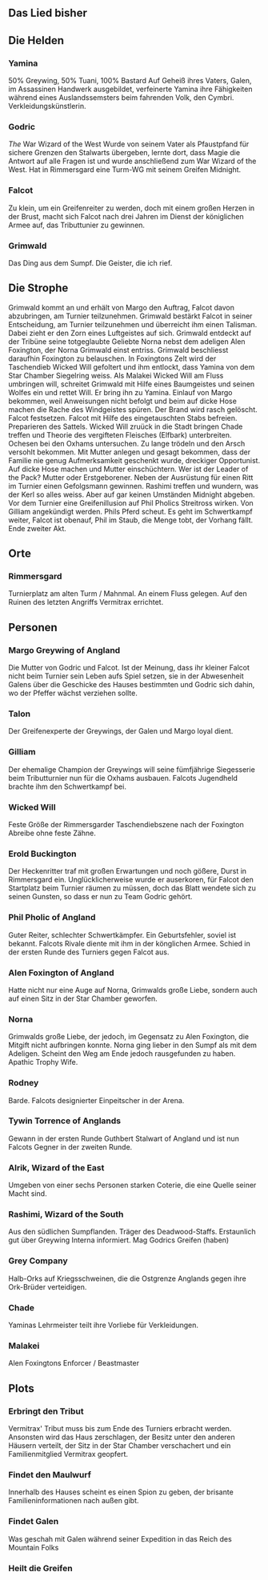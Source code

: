## Das Lied bisher

## Die Helden
### Yamina
50% Greywing, 50% Tuani, 100% Bastard
Auf Geheiß ihres Vaters, Galen, im Assassinen Handwerk ausgebildet, verfeinerte Yamina ihre Fähigkeiten während eines Auslandssemsters beim fahrenden Volk, den Cymbri. Verkleidungskünstlerin.
### Godric
_The_ War Wizard of the West
Wurde von seinem Vater als Pfaustpfand für sichere Grenzen den Stalwarts übergeben, lernte dort, dass Magie die Antwort auf alle Fragen ist und wurde anschließend zum War Wizard of the West. Hat in Rimmersgard eine Turm-WG mit seinem Greifen Midnight.
### Falcot
Zu klein, um ein Greifenreiter zu werden, doch mit einem großen Herzen in der Brust, macht sich Falcot nach drei Jahren im Dienst der königlichen Armee auf, das Tributtunier zu gewinnen.
### Grimwald
Das Ding aus dem Sumpf. Die Geister, die ich rief.
## Die Strophe
Grimwald kommt an und erhält von Margo den Auftrag, Falcot davon abzubringen, am Turnier teilzunehmen.
Grimwald bestärkt Falcot in seiner Entscheidung, am Turnier teilzunehmen und überreicht ihm einen Talisman. Dabei zieht er
den Zorn eines Luftgeistes auf sich.
Grimwald entdeckt auf der Tribüne seine totgeglaubte Geliebte Norna nebst dem adeligen Alen Foxington, der Norna Grimwald
einst entriss.
Grimwald beschliesst daraufhin Foxington zu belauschen. In Foxingtons Zelt wird der Taschendieb  Wicked Will gefoltert und
ihm entlockt, dass Yamina von dem Star Chamber Siegelring weiss.
Als Malakei Wicked Will am Fluss umbringen will, schreitet Grimwald mit Hilfe eines Baumgeistes und seinen Wolfes ein und rettet
Will. Er bring ihn zu Yamina.
Einlauf von Margo bekommen, weil Anweisungen nicht befolgt und beim auf dicke Hose machen die Rache des Windgeistes spüren. Der Brand wird rasch gelöscht.
Falcot festsetzen. Falcot mit Hilfe des eingetauschten Stabs befreien.
Preparieren des Sattels.
Wicked Will zruück in die Stadt bringen
Chade treffen und Theorie des vergifteten Fleisches (Elfbark) unterbreiten. Ochesen bei den Oxhams untersuchen. Zu lange trödeln und den Arsch versohlt bekommen.
Mit Mutter anlegen und gesagt bekommen, dass der Familie nie genug Aufmerksamkeit geschenkt wurde, dreckiger Opportunist.
Auf dicke Hose machen und Mutter einschüchtern. Wer ist der Leader of the Pack? Mutter oder Erstgeborener.
Neben der Ausrüstung für einen Ritt im Turnier einen Gefolgsmann gewinnen.
Rashimi treffen und wundern, was der Kerl so alles weiss. Aber auf gar keinen Umständen Midnight abgeben.
Vor dem Turnier eine Greifenillusion auf Phil Pholics Streitross wirken. Von Gilliam angekündigt werden. Phils Pferd scheut. Es geht im Schwertkampf weiter, Falcot ist obenauf, Phil im Staub, die Menge tobt, der Vorhang fällt. Ende zweiter Akt.
## Orte
### Rimmersgard
Turnierplatz am alten Turm / Mahnmal. An einem Fluss gelegen. Auf den Ruinen des letzten Angriffs Vermitrax errichtet.
## Personen
### Margo Greywing of Angland
Die Mutter von Godric und Falcot. Ist der Meinung, dass ihr kleiner Falcot nicht beim Turnier sein Leben aufs Spiel setzen, sie in der Abwesenheit Galens über die Geschicke des Hauses bestimmten und Godric sich dahin, wo der Pfeffer wächst verziehen sollte.
### Talon
Der Greifenexperte der Greywings, der Galen und Margo loyal dient.
### Gilliam
Der ehemalige Champion der Greywings will seine fümfjährige Siegesserie beim Tributturnier nun für die Oxhams ausbauen. Falcots Jugendheld brachte ihm den Schwertkampf bei.
### Wicked Will
Feste Größe der Rimmersgarder Taschendiebszene nach der Foxington Abreibe ohne feste Zähne.
### Erold Buckington
Der Heckenritter traf mit großen Erwartungen und noch gößere, Durst in Rimmersgard ein. Unglücklicherweise wurde er auserkoren, für Falcot den Startplatz beim Turnier räumen zu müssen, doch das Blatt wendete sich zu seinen Gunsten, so dass er nun zu Team Godric gehört.
### Phil Pholic of Angland
Guter Reiter, schlechter Schwertkämpfer. Ein Geburtsfehler, soviel ist bekannt. Falcots Rivale diente mit ihm in der könglichen Armee. Schied in der ersten Runde des Turniers gegen Falcot aus.
### Alen Foxington of Angland
Hatte nicht nur eine Auge auf Norna, Grimwalds große Liebe, sondern auch auf einen Sitz in der Star Chamber geworfen.
### Norna
Grimwalds große Liebe, der jedoch, im Gegensatz zu Alen Foxington, die Mitgift nicht aufbringen konnte. Norna ging lieber in den Sumpf als mit dem Adeligen. Scheint den Weg am Ende jedoch rausgefunden zu haben. Apathic Trophy Wife.
### Rodney
Barde. Falcots designierter Einpeitscher in der Arena.
### Tywin Torrence of Anglands
Gewann in der ersten Runde Guthbert Stalwart of Angland und ist nun Falcots Gegner in der zweiten Runde.
### Alrik, Wizard of the East
Umgeben von einer sechs Personen starken Coterie, die eine Quelle seiner Macht sind.
### Rashimi, Wizard of the South
Aus den südlichen Sumpflanden. Träger des Deadwood-Staffs. Erstaunlich gut über Greywing Interna informiert. Mag Godrics Greifen (haben)
### Grey Company
Halb-Orks auf Kriegsschweinen, die die Ostgrenze Anglands gegen ihre Ork-Brüder verteidigen.
### Chade
Yaminas Lehrmeister teilt ihre Vorliebe für Verkleidungen.
### Malakei
Alen Foxingtons Enforcer / Beastmaster

## Plots

### Erbringt den Tribut
Vermitrax' Tribut muss bis zum Ende des Turniers erbracht werden.
Ansonsten wird das Haus zerschlagen, der Besitz unter den anderen Häusern verteilt, der Sitz in der Star Chamber verschachert und ein Familienmitglied Vermitrax geopfert.

### Findet den Maulwurf
Innerhalb des Hauses scheint es einen Spion zu geben, der brisante Familieninformationen nach außen gibt.

### Findet Galen
Was geschah mit Galen während seiner Expedition in das Reich des Mountain Folks

### Heilt die Greifen
